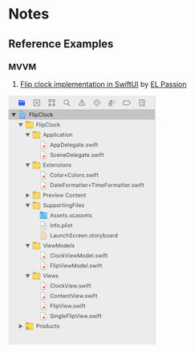 # Notes

## Reference Examples

### MVVM

1. [Flip clock implementation in SwiftUI](https://github.com/elpassion/FlipClock-SwiftUI) by [EL Passion](https://www.elpassion.com/)

![Flip clock](Flipclock_file_structure.png)



